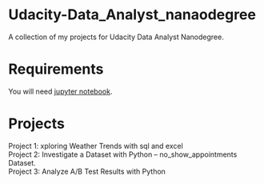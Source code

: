 # Udacity-Data_Analyst_nanaodegree

A collection of my projects for Udacity Data Analyst Nanodegree.

# Requirements
You will need [jupyter notebook](https://jupyter.org/install).


# Projects

Project 1: xploring Weather Trends with sql and excel\
Project 2: Investigate a Dataset with Python – no_show_appointments Dataset. <br />
Project 3: Analyze A/B Test Results with Python
